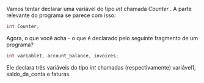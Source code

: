 Vamos tentar declarar uma variável do tipo _int_ chamada _Counter_ . A parte relevante do programa se parece com isso:
```c
int Counter;
```

Agora, o que você acha - o que é declarado pelo seguinte fragmento de um programa?
```c
int variable1, account_balance, invoices;
```
Ele declara três variáveis ​​do tipo _int_ chamadas (respectivamente) variável1, saldo_da_conta e faturas.



















